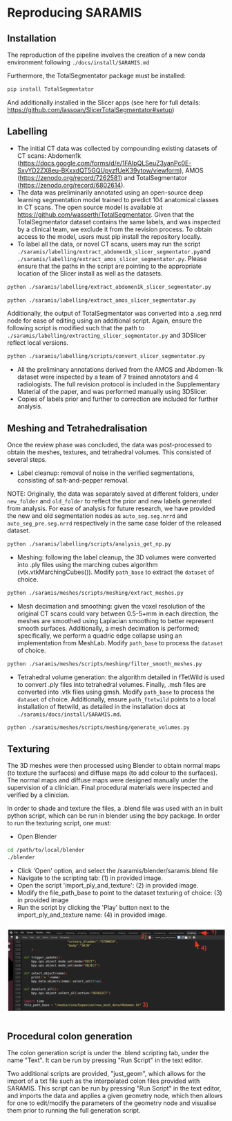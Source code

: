 # Reproducing SARAMIS

## Installation

The reproduction of the pipeline involves the creation of a new conda environment following `./docs/install/SARAMIS.md`

Furthermore, the TotalSegmentator package must be installed: 


```bash
pip install TotalSegmentator
```

And additionally installed in the Slicer apps (see here for full details: https://github.com/lassoan/SlicerTotalSegmentator#setup)


## Labelling

- The initial CT data was collected by compounding existing datasets of CT scans: Abdomen1k (https://docs.google.com/forms/d/e/1FAIpQLSeuZ3yanPc0E-SxvYD2ZX8eu-BKxxdQT5GQUpyzfUeK39ytow/viewform), AMOS (https://zenodo.org/record/7262581) and TotalSegmentator (https://zenodo.org/record/6802614).
- The data was preliminarily annotated using an open-source deep learning segmentation model trained to predict 104 anatomical classes in CT scans. The open source model is available at https://github.com/wasserth/TotalSegmentator. Given that the TotalSegmentator dataset contains the same labels, and was inspected by a clinical team, we exclude it from the revision process. To obtain access to the model, users must pip install the repository locally.
- To label all the data, or novel CT scans, users may run the script `./saramis/labelling/extract_abdomen1k_slicer_segmentator.py`and `./saramis/labelling/extract_amos_slicer_segmentator.py`. Please ensure that the paths in the script are pointing to the appropriate location of the Slicer install as well as the datasets.

```bash
python ./saramis/labelling/extract_abdomen1k_slicer_segmentator.py
```
```bash
python ./saramis/labelling/extract_amos_slicer_segmentator.py
```

Additionally, the output of TotalSegmentator was converted into a .seg.nrrd node for ease of editing using an additional script. Again, ensure the following script is modified such that the path to `./saramis/labelling/extracting_slicer_segmentator.py` and 3DSlicer reflect local versions.

```bash
python ./saramis/labelling/scripts/convert_slicer_segmentator.py
```

- All the preliminary annotations derived from the AMOS and Abdomen-1k dataset were inspected by a team of 7 trained annotators and 4 radiologists. The full revision protocol is included in the Supplementary Material of the paper, and was performed manually using 3DSlicer.
- Copies of labels prior and further to correction are included for further analysis.

## Meshing and Tetrahedralisation

Once the review phase was concluded, the data was post-processed to obtain the meshes, textures, and tetrahedral volumes. This consisted of several steps.

* Label cleanup: removal of noise in the verified segmentations, consisting of salt-and-pepper removal.

NOTE: Originally, the data was separately saved at different folders, under `new_folder` and `old_folder` to reflect the prior and new labels generated from analysis. For ease of analysis for future research, we have provided the new and old segmentation nodes as `auto_seg.seg.nrrd` and `auto_seg_pre.seg.nrrd` respectively in the same case folder of the released dataset.

```bash
python ./saramis/labelling/scripts/analysis_get_np.py
```

* Meshing: following the label cleanup, the 3D volumes were converted into .ply files using the marching cubes algorithm (vtk.vtkMarchingCubes()). Modify `path_base` to extract the `dataset` of choice.

```bash
python ./saramis/meshes/scripts/meshing/extract_meshes.py
```

* Mesh decimation and smoothing: given the voxel resolution of the original CT scans could vary between 0.5-5+mm in each direction, the meshes are smoothed using Laplacian smoothing to better represent smooth surfaces. Additionally, a mesh decimation is performed; specifically, we perform a quadric edge collapse using an implementation from MeshLab. Modify `path_base` to process the `dataset` of choice.

```bash
python ./saramis/meshes/scripts/meshing/filter_smooth_meshes.py
```

* Tetrahedral volume generation: the algorithm detailed in fTetWild is used to convert .ply files into tetrahedral volumes. Finally, .msh files are converted into .vtk files using gmsh. 
 Modify `path_base` to process the `dataset` of choice. Additionally, ensure `path_ftetwild` points to a local installation of ftetwild, as detailed in the installation docs at `./saramis/docs/install/SARAMIS.md`.


```bash
python ./saramis/meshes/scripts/meshing/generate_volumes.py
```


## Texturing

The 3D meshes were then processed using Blender to obtain normal maps (to texture the surfaces) and diffuse maps (to add colour to the surfaces).
The normal maps and diffuse maps were designed manually under the supervision of a clinician.
Final procedural materials were inspected and verified by a clinician.

In order to shade and texture the files, a .blend file was used with an in built python script, which can be run in blender using the bpy package. 
In order to run the texturing script, one must:

* Open Blender
```bash
cd /path/to/local/blender
./blender
```
* Click 'Open' option, and select the /saramis/blender/saramis.blend file
* Navigate to the scripting tab: (1) in provided image.
* Open the script 'import_ply_and_texture': (2) in provided image.
* Modify the file_path_base to point to the dataset texturing of choice: (3) in provided image
* Run the script by clicking the 'Play' button next to the import_ply_and_texture name: (4) in provided image.

![Blender Screen of Scripting Tabs, with labels 1, 2, 3, 4 showing where to click or modify the script for instructions to texture data](https://github.com/NMontanaBrown/saramis/blob/main/docs/static/blender_instructions.png?raw=true)


## Procedural colon generation
The colon generation script is under the .blend scripting tab, under the name "Text". It can be run by pressing "Run Script" in the text editor.

Two additional scripts are provided, "just_geom", which allows for the import of a txt file such as the interpolated colon files provided with SARAMIS.
This script can be run by pressing "Run Script" in the text editor, and imports the data and applies a given geometry node, which then allows for one to edit/modify the parameters of the geometry node and visualise them prior to running the full generation script.
